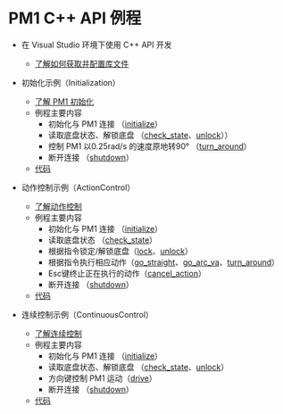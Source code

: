 # PM1 C++ API 例程

* 在 Visual Studio 环境下使用 C++ API 开发
  * [了解如何获取并配置库文件](vs_tutorial/doc)

* 初始化示例（Initialization）
  * [了解 PM1 初始化]()
  * 例程主要内容
    * 初始化与 PM1 连接 （[initialize](api-reference/initialize.md)）
    * 读取底盘状态、解锁底盘 （[check_state](api-reference/check_state.md)、[unlock](api-reference/unlock.md)））
    * 控制 PM1 以0.25rad/s 的速度原地转90° （[turn_around](api-reference/turn_around.md)）
    * 断开连接 （[shutdown](api-reference/shutdown.md)）
  * [代码]()

* 动作控制示例（ActionControl）
  * [了解动作控制]()
  * 例程主要内容
    * 初始化与 PM1 连接 （[initialize](api-reference/initialize.md)）
    * 读取底盘状态 （[check_state](api-reference/check_state.md)）
    * 根据指令锁定/解锁底盘（[lock](api-reference/lock.md)、[unlock](api-reference/unlock.md)）
    * 根据指令执行相应动作（[go_straight](api-reference/go_straight.md)、[go_arc_va](api-reference/go_arc_va.md)、[turn_around](api-reference/turn_around.md)）
    * Esc键终止正在执行的动作（[cancel_action](api-reference/cancel_action.md)）
    * 断开连接 （[shutdown](api-reference/shutdown.md)）
  * [代码]()

* 连续控制示例（ContinuousControl）
  * [了解连续控制]()
  * 例程主要内容
    * 初始化与 PM1 连接 （[initialize](api-reference/initialize.md)）
    * 读取底盘状态、解锁底盘 （[check_state](api-reference/check_state.md)、[unlock](api-reference/unlock.md)）
    * 方向键控制 PM1 运动（[drive](api-reference/drive.md)）
    * 断开连接 （[shutdown](api-reference/shutdown.md)）
  * [代码]()

